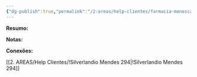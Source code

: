 ```yaml
---
{"dg-publish":true,"permalink":"/2-areas/help-clientes/farmacia-menescal-297/","dgPassFrontmatter":true,"created":"2025-07-11T10:47:47.533-03:00","updated":"2025-07-18T14:05:27.221-03:00"}
---
```




**Resumo:**



**Notas:**



**Conexões:**


[[2. AREAS/Help Clientes/!Silverlandio Mendes 294\|!Silverlandio Mendes 294]]


